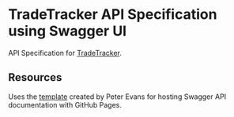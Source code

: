# TradeTracker API Specification using Swagger UI

API Specification for [TradeTracker](https://github.com/david-acker/Trade-Tracker).

## Resources

Uses the [template](https://github.com/peter-evans/swagger-github-pages) created by Peter Evans for hosting Swagger API documentation with GitHub Pages.
